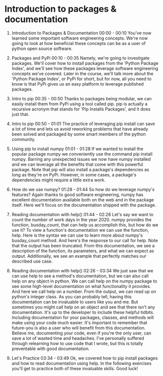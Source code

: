 # Introduction to packages & documentation

1. Introduction to Packages & Documentation
00:00 - 00:10
You've now learned some important software engineering concepts. We're now going to look at how beneficial these concepts can be as a user of python open source software.

2. Packages and PyPi
00:10 - 00:35
Namely, we're going to investigate packages. We'll cover how to install packages from the 'Python Package Index', and we'll see how these packages leverage software engineering concepts we've covered. Later in the course, we'll talk more about the 'Python Package Index', or PyPi for short, but for now, all you need to know is that PyPi gives us an easy platform to leverage published packages.

3. Intro to pip
00:35 - 00:50
Thanks to packages being modular, we can easily install them from PyPi using a tool called pip. pip is actually a recursive acronym that stands for 'Pip Installs Packages', and it does just that.

4. Intro to pip
00:50 - 01:01
The practice of leveraging pip install can save a lot of time and lets us avoid reworking problems that have already been solved and packaged by some smart members of the python community.

5. Using pip to install numpy
01:01 - 01:28
If we wanted to install the popular package numpy we conveniently use the command pip install numpy. Barring any unexpected issues we now have numpy installed and we can leverage all the benefits that come with this powerful package. Note that pip will also install a package's dependencies as long as they're on PyPi. However, in some cases, a package's dependencies might require a little extra work.

6. How do we use numpy?
01:28 - 01:44
So how do we leverage numpy's features? Again thanks to good software engineering, numpy has excellent documentation available both on the web and in the package itself. Here we'll focus on the documentation shipped with the package.

7. Reading documentation with help()
01:44 - 02:26
Let's say we want to count the number of work days in the year 2020. numpy provides the function, busday_count, that can help us accomplish this, but how do we use it? To view a function's documentation we can use the function, help. Here is the syntax we can use to learn more about numpy's busday_count method. And here's the response to our call for help. Note that the output has been truncated. From this documentation, we see a description of the function, its parameters, and what we can expect as output. Additionally, we see an example that perfectly matches our described use case.

8. Reading documentation with help()
02:26 - 03:34
We just saw that we can use help to see a method's documentation, but we can also call help on any object in python. We can call help on the numpy package to see some high-level documentation on what functionality it provides. And here we call help on a number. From the output, we can read up on python's integer class. As you can probably tell, having this documentation can be invaluable to users like you and me. But sometimes you might call help on an object and see that there isn't any documentation. It's up to the developer to include these helpful tidbits. Including documentation for your packages, classes, and methods will make using your code much easier. It's important to remember that future-you is also a user who will benefit from this documentation. Believe me, documenting your code, even if you're the only user, can save a lot of wasted time and headaches. I've personally suffered through relearning how to use code that I wrote, but this is totally preventable with good documentation.

9. Let's Practice
03:34 - 03:49
Ok, we covered how to pip install packages and how to read documentation using help. In the following exercises you'll get to practice both of these invaluable skills. Good luck!